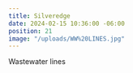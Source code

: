 ```yaml
---
title: Silveredge
date: 2024-02-15 10:36:00 -06:00
position: 21
image: "/uploads/WW%20LINES.jpg"
---
```


Wastewater lines